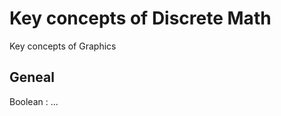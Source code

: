 # Key concepts of Discrete Math

Key concepts of Graphics

<!-- [:arrow_down: Tags legend](#tags-legend) at the end of the page. -->

<!-- - []() by []() ( _:movie_camera:_ ) -->

## Geneal

Boolean
: ...

<!-- ## Architecture

SOA ~ Service-oriented architecture
: An architectural style that focuses on discrete services instead of a monolithic design. Loosely coupled service-oriented architecture with bounded context.

MVC
: ...

DDD
: ...

BDD
: ... -->
